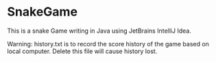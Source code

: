 # SnakeGame
This is a snake Game writing in Java using JetBrains IntelliJ Idea.

Warning: history.txt is to record the score history of the game based on local computer. Delete this file will cause history lost.
